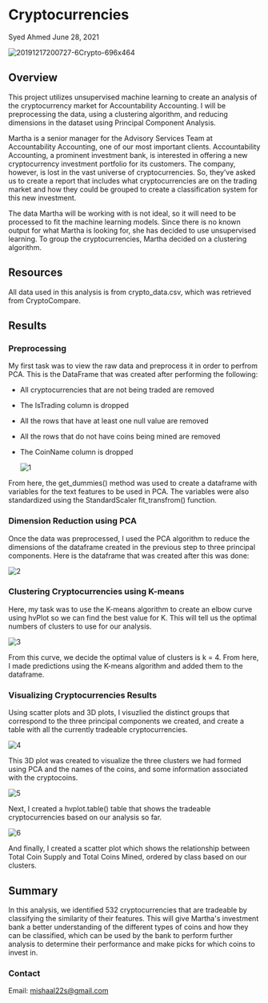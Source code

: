 # Cryptocurrencies

Syed Ahmed 
June 28, 2021

![20191217200727-6Crypto-696x464](https://user-images.githubusercontent.com/45697471/123697851-62efad00-d82b-11eb-850a-a97eaac52db5.jpeg)

## Overview 

This project utilizes unsupervised machine learning to create an analysis of the cryptocurrency market for Accountability Accounting. I will be preprocessing the data, using a clustering algorithm, and reducing dimensions in the dataset using Principal Component Analysis.

Martha is a senior manager for the Advisory Services Team at Accountability Accounting, one of our most important clients. Accountability Accounting, a prominent investment bank, is interested in offering a new cryptocurrency investment portfolio for its customers. The company, however, is lost in the vast universe of cryptocurrencies. So, they’ve asked us to create a report that includes what cryptocurrencies are on the trading market and how they could be grouped to create a classification system for this new investment.

The data Martha will be working with is not ideal, so it will need to be processed to fit the machine learning models. Since there is no known output for what Martha is looking for, she has decided to use unsupervised learning. To group the cryptocurrencies, Martha decided on a clustering algorithm.

## Resources 

All data used in this analysis is from crypto_data.csv, which was retrieved from CryptoCompare. 

## Results 

### Preprocessing 

My first task was to view the raw data and preprocess it in order to perfrom PCA. This is the DataFrame that was created after performing the following: 
- All cryptocurrencies that are not being traded are removed 
- The IsTrading column is dropped 
- All the rows that have at least one null value are removed 
- All the rows that do not have coins being mined are removed 
- The CoinName column is dropped 

  ![1](https://user-images.githubusercontent.com/45697471/123692046-5a47a880-d824-11eb-8284-78af221d5ce1.png)
  
From here, the get_dummies() method was used to create a dataframe with variables for the text features to be used in PCA. The variables were also standardized using the StandardScaler fit_transfrom() function. 
 
### Dimension Reduction using PCA

Once the data was preprocessed, I used the PCA algorithm to reduce the dimensions of the dataframe created in the previous step to three principal components. Here is the dataframe that was created after this was done: 

  ![2](https://user-images.githubusercontent.com/45697471/123693263-d7bfe880-d825-11eb-97ac-9b9cf01d4637.png)

### Clustering Cryptocurrencies using K-means 

Here, my task was to use the K-means algorithm to create an elbow curve using hvPlot so we can find the best value for K. This will tell us the optimal numbers of clusters to use for our analysis. 

  ![3](https://user-images.githubusercontent.com/45697471/123693716-66cd0080-d826-11eb-8299-68e71623dd27.png)
  
From this curve, we decide the optimal value of clusters is k = 4. From here, I made predictions using the K-means algorithm and added them to the dataframe. 

### Visualizing Cryptocurrencies Results 

Using scatter plots and 3D plots, I visuzlied the distinct groups that correspond to the three principal components we created, and create a table with all the currently tradeable cryptocurrencies. 

  ![4](https://user-images.githubusercontent.com/45697471/123695857-130fe680-d829-11eb-8144-3b010b28384c.png)

This 3D plot was created to visualize the three clusters we had formed using PCA and the names of the coins, and some information associated with the cryptocoins. 

  ![5](https://user-images.githubusercontent.com/45697471/123696609-e6100380-d829-11eb-8d61-a27b689b24b2.png)
  
Next, I created a hvplot.table() table that shows the tradeable cryptocurrencies based on our analysis so far. 

![6](https://user-images.githubusercontent.com/45697471/123696859-3ab37e80-d82a-11eb-9399-47791035a662.png)

And finally, I created a scatter plot which shows the relationship between Total Coin Supply and Total Coins Mined, ordered by class based on our clusters. 

## Summary 

In this analysis, we identified 532 cryptocurrencies that are tradeable by classifying the similarity of their features. This will give Martha's investment bank a better understanding of the different types of coins and how they can be classified, which can be used by the bank to perform further analysis to determine their performance and make picks for which coins to invest in. 

### Contact 
Email: mishaal22s@gmail.com

  






